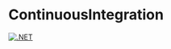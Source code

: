 # ContinuousIntegration

[![.NET](https://github.com/SahilSingh021/ContinuousIntegration/actions/workflows/dotnet.yml/badge.svg)](https://github.com/SahilSingh021/ContinuousIntegration/actions/workflows/dotnet.yml)
